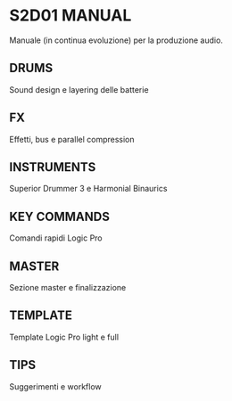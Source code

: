 # S2D01 MANUAL

Manuale (in continua evoluzione) per la produzione audio.

## DRUMS
Sound design e layering delle batterie

## FX  
Effetti, bus e parallel compression

## INSTRUMENTS
Superior Drummer 3 e Harmonial Binaurics

## KEY COMMANDS
Comandi rapidi Logic Pro

## MASTER
Sezione master e finalizzazione

## TEMPLATE
Template Logic Pro light e full

## TIPS
Suggerimenti e workflow

 


